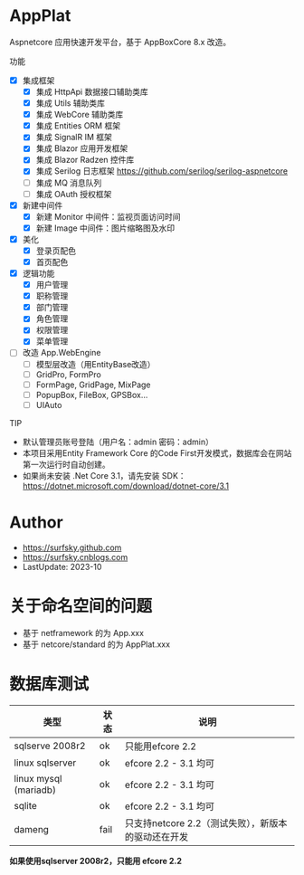 ﻿# AppPlat

Aspnetcore 应用快速开发平台，基于 AppBoxCore 8.x 改造。

功能

- [x] 集成框架
    - [x] 集成 HttpApi 数据接口辅助类库
    - [x] 集成 Utils 辅助类库
    - [x] 集成 WebCore 辅助类库
    - [x] 集成 Entities ORM 框架
    - [x] 集成 SignalR IM 框架
    - [x] 集成 Blazor 应用开发框架
    - [x] 集成 Blazor Radzen 控件库
    - [x] 集成 Serilog 日志框架 <https://github.com/serilog/serilog-aspnetcore>
    - [ ] 集成 MQ 消息队列
    - [ ] 集成 OAuth 授权框架
- [x] 新建中间件
    - [x] 新建 Monitor 中间件：监视页面访问时间
    - [x] 新建 Image 中间件：图片缩略图及水印
- [x] 美化
    - [x] 登录页配色
    - [x] 首页配色
- [x] 逻辑功能
    - [x] 用户管理
    - [x] 职称管理
    - [x] 部门管理
    - [x] 角色管理
    - [x] 权限管理
    - [x] 菜单管理
- [ ] 改造 App.WebEngine
    - [ ] 模型层改造（用EntityBase改造）
    - [ ] GridPro, FormPro
    - [ ] FormPage, GridPage, MixPage
    - [ ] PopupBox, FileBox, GPSBox...
    - [ ] UIAuto

TIP

- 默认管理员账号登陆（用户名：admin 密码：admin）
- 本项目采用Entity Framework Core 的Code First开发模式，数据库会在网站第一次运行时自动创建。
- 如果尚未安装 .Net Core 3.1，请先安装 SDK：<https://dotnet.microsoft.com/download/dotnet-core/3.1>

# Author

- https://surfsky.github.com
- https://surfsky.cnblogs.com
- LastUpdate: 2023-10



# 关于命名空间的问题

- 基于 netframework 的为 App.xxx
- 基于 netcore/standard 的为 AppPlat.xxx


# 数据库测试

类型                   |   状态      | 说明
-----------------------|-------------|------------
sqlserve 2008r2        | ok          | 只能用efcore 2.2
linux sqlserver        | ok          | efcore 2.2 - 3.1 均可
linux mysql (mariadb)  | ok          | efcore 2.2 - 3.1 均可
sqlite                 | ok          | efcore 2.2 - 3.1 均可
dameng                 | fail        | 只支持netcore 2.2（测试失败），新版本的驱动还在开发

**如果使用sqlserver 2008r2，只能用 efcore 2.2**


